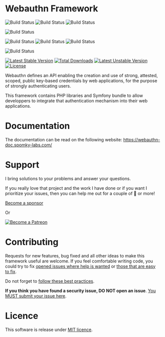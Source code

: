 Webauthn Framework
==================

![Build Status](https://github.com/web-auth/webauthn-framework/workflows/Coding%20Standards/badge.svg)
![Build Status](https://github.com/web-auth/webauthn-framework/workflows/Static%20Analyze/badge.svg)
![Build Status](https://github.com/web-auth/webauthn-framework/workflows/Security/badge.svg)

![Build Status](https://github.com/web-auth/webauthn-framework/workflows/Backwards%20compatibility%20verification/badge.svg)

![Build Status](https://github.com/web-auth/webauthn-framework/workflows/Unit%20Tests/badge.svg)
![Build Status](https://github.com/web-auth/webauthn-framework/workflows/Functional%20Tests/badge.svg)
![Build Status](https://github.com/web-auth/webauthn-framework/workflows/Lowest%20versions%20tests/badge.svg)

![Build Status](https://github.com/web-auth/webauthn-framework/workflows/Mutation20Testing/badge.svg)

[![Latest Stable Version](https://poser.pugx.org/web-auth/webauthn-framework/v/stable.png)](https://packagist.org/packages/web-auth/webauthn-framework)
[![Total Downloads](https://poser.pugx.org/web-auth/webauthn-framework/downloads.png)](https://packagist.org/packages/web-auth/webauthn-framework)
[![Latest Unstable Version](https://poser.pugx.org/web-auth/webauthn-framework/v/unstable.png)](https://packagist.org/packages/web-auth/webauthn-framework)
[![License](https://poser.pugx.org/web-auth/webauthn-framework/license.png)](https://packagist.org/packages/web-auth/webauthn-framework)

Webauthn defines an API enabling the creation and use of strong, attested, scoped, public key-based credentials by web applications, for the purpose of strongly authenticating users.

This framework contains PHP libraries and Symfony bundle to allow developpers to integrate that authentication mechanism into their web applications.

# Documentation

The documentation can be read on the following website: https://webauthn-doc.spomky-labs.com/

# Support

I bring solutions to your problems and answer your questions.

If you really love that project and the work I have done or if you want I prioritize your issues, then you can help me out for a couple of :beers: or more!

[Become a sponsor](https://github.com/sponsors/Spomky)

Or

[![Become a Patreon](https://c5.patreon.com/external/logo/become_a_patron_button.png)](https://www.patreon.com/FlorentMorselli)

# Contributing

Requests for new features, bug fixed and all other ideas to make this framework useful are welcome.
If you feel comfortable writing code, you could try to fix [opened issues where help is wanted](https://github.com/web-auth/webauthn-framework/issues?q=label%3A%22help+wanted%22) or [those that are easy to fix](https://github.com/web-auth/webauthn-framework/labels/easy-pick).

Do not forget to [follow these best practices](.github/CONTRIBUTING.md).

**If you think you have found a security issue, DO NOT open an issue**. [You MUST submit your issue here](https://gitter.im/Spomky/).

# Licence

This software is release under [MIT licence](LICENSE).
